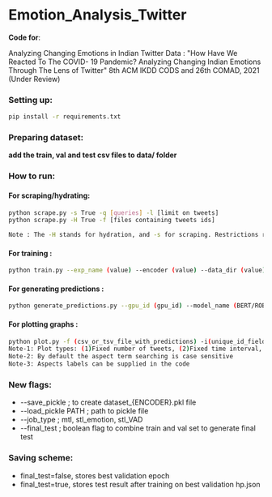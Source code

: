 # Emotion_Analysis_Twitter
**Code for**: 

Analyzing Changing Emotions in Indian Twitter Data :  "How Have We Reacted To The COVID- 19 Pandemic? Analyzing Changing Indian Emotions Through The Lens of Twitter" 8th ACM IKDD CODS and 26th COMAD, 2021 (Under Review)

### Setting up:

```bash
pip install -r requirements.txt
```

### Preparing dataset:

**add the train, val and test csv files to data/ folder**

### How to run:

#### For scraping/hydrating:
```bash
python scrape.py -s True -q [queries] -l [limit on tweets]  
python scrape.py -H True -f [files containing tweets ids]

Note : The -H stands for hydration, and -s for scraping. Restrictions related to coordinates, time intervals, can be modified directly in the script.
```

#### For training :
```bash
python train.py --exp_name (value) --encoder (value) --data_dir (value) --save_dir (value) --lr (value) --batch_size (value) --save_policy (value) --activation (value) --optim (value) --wd (value) --epochs (value) --seed (value) --use_gpu(to use gpu) --use_empath(to use empath) --l2(to use l2 reg.) --use_scheduler(to use sched) --use_dropout(to use dropout)
```

#### For generating predictions :
```bash
python generate_predictions.py --gpu_id (gpu_id) --model_name (BERT/ROBERTA) --model_path (path to saved model) --output_path (path to save dir) --data (path to dir containing hydrated csv) --use_empath (y/n) --activation (tanh/bce)
```
#### For plotting graphs :
```bash
python plot.py -f (csv_or_tsv_file_with_predictions) -i(unique_id_field) -d(date_field) -e(field_with_emotion_predictions) -b(text_field) -l(boolean_flag_for_leap_year) -t(timestep_for_type_2) -c(chunk_size_for_type_1) -a(address_of_aspect_file)
Note-1: Plot types: (1)Fixed number of tweets, (2)Fixed time interval, (3)Aspect mentions (for fixed number of tweets out of the total)  
Note-2: By default the aspect term searching is case sensitive
Note-3: Aspects labels can be supplied in the code
```
### New flags:
- --save_pickle ; to create dataset_{ENCODER}.pkl file
- --load_pickle PATH ; path to pickle file
- --job_type ; mtl, stl_emotion, stl_VAD
- --final_test ; boolean flag to combine train and val set to generate final test

### Saving scheme:
- final_test=false, stores best validation epoch
- final_test=true, stores test result after training on best validation hp.json